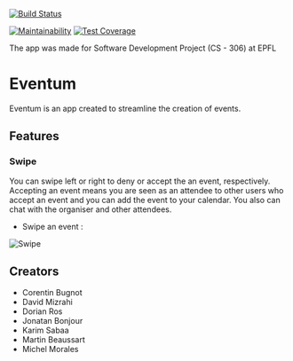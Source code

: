 [![Build Status](https://api.cirrus-ci.com/github/mjmorale/Eventum.svg)](https://cirrus-ci.com/github/mjmorale/Eventum)

[![Maintainability](https://api.codeclimate.com/v1/badges/17f55cc9180ef915e021/maintainability)](https://codeclimate.com/github/mjmorale/Eventum/maintainability)
[![Test Coverage](https://api.codeclimate.com/v1/badges/17f55cc9180ef915e021/test_coverage)](https://codeclimate.com/github/mjmorale/Eventum/test_coverage)

The app was made for Software Development Project (CS - 306) at EPFL

# Eventum

Eventum is an app created to streamline the creation of events.

## Features

### Swipe

You can swipe left or right to deny or accept the an event, respectively. Accepting an event means you are seen as an attendee to other users who accept an event and you can add the event to your calendar. You also can chat with the organiser and other attendees.

* Swipe an event :

![Swipe](images/20200605_130629.gif)<!-- .element height="50%" width="50%" -->

## Creators

* Corentin Bugnot
* David Mizrahi
* Dorian Ros
* Jonatan Bonjour
* Karim Sabaa
* Martin Beaussart
* Michel Morales
